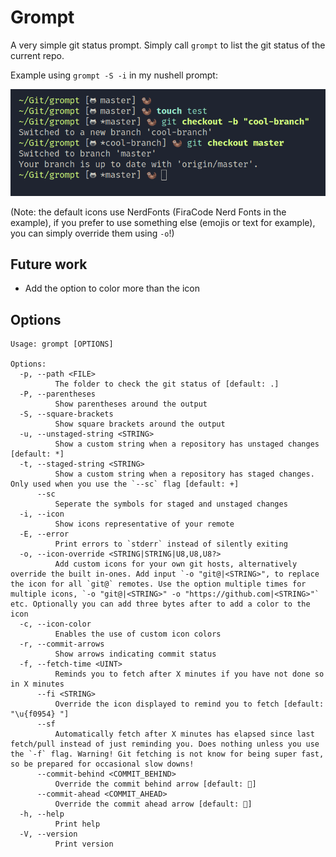 # Grompt
A very simple git status prompt.
Simply call `grompt` to list the git status of the current repo.


Example using `grompt -S -i` in my nushell prompt:

![example](example_pic.png)

(Note: the default icons use NerdFonts (FiraCode Nerd Fonts in the example), if you prefer to use something else (emojis or text for example), you can simply override them using `-o`!)

## Future work
* Add the option to color more than the icon

## Options
```
Usage: grompt [OPTIONS]

Options:
  -p, --path <FILE>
          The folder to check the git status of [default: .]
  -P, --parentheses
          Show parentheses around the output
  -S, --square-brackets
          Show square brackets around the output
  -u, --unstaged-string <STRING>
          Show a custom string when a repository has unstaged changes [default: *]
  -t, --staged-string <STRING>
          Show a custom string when a repository has staged changes. Only used when you use the `--sc` flag [default: +]
      --sc
          Seperate the symbols for staged and unstaged changes
  -i, --icon
          Show icons representative of your remote
  -E, --error
          Print errors to `stderr` instead of silently exiting
  -o, --icon-override <STRING|STRING|U8,U8,U8?>
          Add custom icons for your own git hosts, alternatively override the built in-ones. Add input `-o "git@|<STRING>", to replace the icon for all `git@` remotes. Use the option multiple times for multiple icons, `-o "git@|<STRING>" -o "https://github.com|<STRING>"` etc. Optionally you can add three bytes after to add a color to the icon
  -c, --icon-color
          Enables the use of custom icon colors
  -r, --commit-arrows
          Show arrows indicating commit status
  -f, --fetch-time <UINT>
          Reminds you to fetch after X minutes if you have not done so in X minutes
      --fi <STRING>
          Override the icon displayed to remind you to fetch [default: "\u{f0954} "]
      --sf
          Automatically fetch after X minutes has elapsed since last fetch/pull instead of just reminding you. Does nothing unless you use the `-f` flag. Warning! Git fetching is not know for being super fast, so be prepared for occasional slow downs!
      --commit-behind <COMMIT_BEHIND>
          Override the commit behind arrow [default: ]
      --commit-ahead <COMMIT_AHEAD>
          Override the commit ahead arrow [default: ]
  -h, --help
          Print help
  -V, --version
          Print version
```
